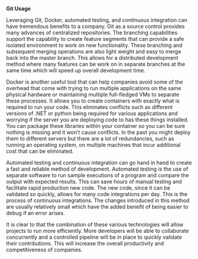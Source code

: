 **Git Usage**

Leveraging Git, Docker, automated testing, and continuous integration can have tremendous benefits to a company.  Git as a source control provides many advances of centralized repositories. The branching capabilities support the capability to create feature segments that can provide a safe isolated environment to work on new functionality.  These branching and subsequent merging operations are also light weight and easy to merge back into the master branch.  This allows for a distributed development method where many features can be work on in separate branches at the same time which will speed up overall development time.  

Docker is another useful tool that can help companies avoid some of the overhead that come with trying to run multiple applications on the same physical hardware or maintaining multiple full-fledged VMs to separate these processes.  It allows you to create containers with exactly what is required to run your code.  This eliminates conflicts such as different versions of .NET or python being required for various applications and worrying if the server you are deploying code to has these things installed.  You can package these libraries within your container so you can be sure nothing is missing and it won’t cause conflicts.  In the past you might deploy them to different servers but there are a lot of redundancies, such as running an operating system, on multiple machines that incur additional cost that can be eliminated.

Automated testing and continuous integration can go hand in hand to create a fast and reliable method of development.  Automated testing is the use of separate software to run sample executions of a program and compare the output with expected results.  This can save hours of manual testing and facilitate rapid production new code.  The new code, since it can be validated so quickly, allows for many code integrations per day.  This is the process of continuous integrations.  The changes introduced in this method are usually relatively small which have the added benefit of being easier to debug if an error arises.

It is clear to that the combination of these various technologies will allow projects to run more efficiently.  More developers will be able to collaborate concurrently and a controlled pipeline will be in place to quickly validate their contributions.   This will increase the overall productivity and competitiveness of companies.
